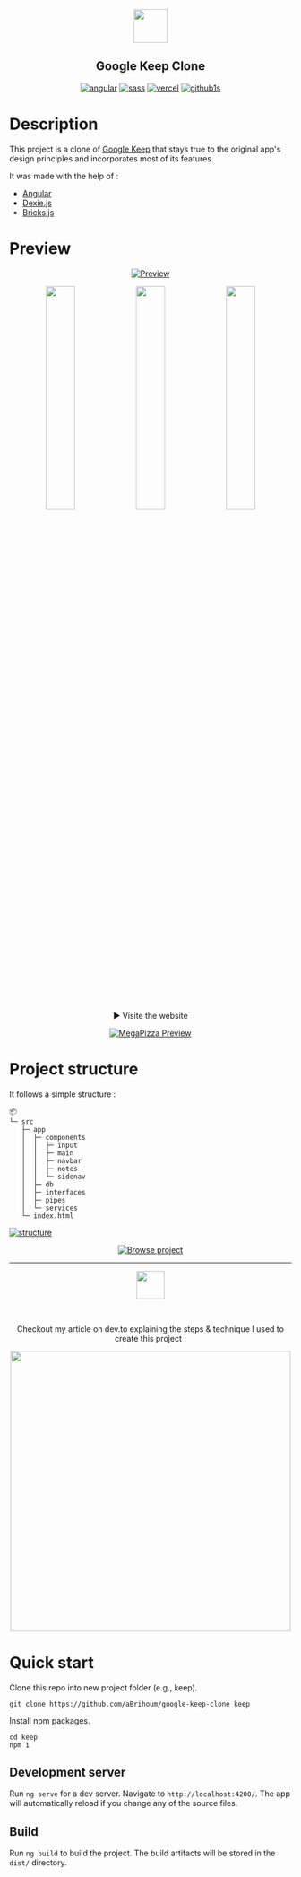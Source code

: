 <div align="center">
  <img width="60" src="https://i.ibb.co/8jjMHSG/keep-logo.webp">

## Google Keep Clone

[![angular](https://img.shields.io/badge/Angular-DD0031?style=for-the-badge&logo=angular)](https://angular.io/) [![sass](https://img.shields.io/badge/Sass-CC6699?style=for-the-badge&logo=sass&logoColor=white)](ttps://sass-lang.com/) [![vercel](https://img.shields.io/badge/Vercel-preview%20online-green?style=for-the-badge&logo=vercel)](https://megapizza-v3.vercel.app) [![github1s](https://img.shields.io/badge/github1s-View%20project-blue?style=for-the-badge&logo=github)]("https://github1s.com/aBrihoum/megapizza_website/blob/master/src/app/app.module.ts)

</div>

# Description

This project is a clone of [Google Keep](https://keep.google.com/) that stays true to the original app's design principles and incorporates most of its features.

It was made with the help of :

- [Angular](https://angular.io/)
- [Dexie.js](https://dexie.org/)
- [Bricks.js](https://github.com/callmecavs/bricks.js/)

# Preview

<div align="center">

[![Preview](https://i.ibb.co/yyMYPCf/youtube-cover.webp)](https://www.youtube.com/watch?v=FPJamYMh-As)

<img src="https://i.ibb.co/smykqgH/prev1.webp" width="32%"><img src="https://i.ibb.co/wpqZhQ0/prev2.webp" width="32%"><img src="https://i.ibb.co/rQpS8Yv/prev3.webp" width="32%">

<br/>

▶ Visite the website

[![MegaPizza Preview](https://img.shields.io/badge/Vercel-preview%20online-green?style=for-the-badge&logo=vercel)](https://google-keep-clone-lovat.vercel.app/)

</div>

# Project structure

It follows a simple structure :

```
📦
└─ src
   ├─ app
   │  ├─ components
   │  │  ├─ input
   │  │  ├─ main
   │  │  ├─ navbar
   │  │  ├─ notes
   │  │  └─ sidenav
   │  ├─ db
   │  ├─ interfaces
   │  ├─ pipes
   │  └─ services
   └─ index.html
```

[![structure](https://i.imgur.com/mFhehjb.png)](https://github1s.com/aBrihoum/google-keep-clone/blob/HEAD/src/app/app.module.ts)

<div align="center">

[![Browse project](https://img.shields.io/badge/github1s-Browse%20project-blue?style=for-the-badge&logo=github)](https://github1s.com/aBrihoum/google-keep-clone/blob/HEAD/src/app/app.module.ts)

</div>

---

<div align="center">
<img width="50" src="https://practicaldev-herokuapp-com.freetls.fastly.net/assets/devlogo-pwa-512.png">

$~$

Checkout my article on dev.to explaining the steps & technique I used to create this project :

[<img width="500" src="https://i.ibb.co/jy9sJrF/dev-to.webp">](https://dev.to/brihoum/how-i-optimized-my-angular-website-3fd0)

</div>

# Quick start

Clone this repo into new project folder (e.g., keep).

```
git clone https://github.com/aBrihoum/google-keep-clone keep
```

Install npm packages.

```
cd keep
npm i
```

## Development server

Run `ng serve` for a dev server. Navigate to `http://localhost:4200/`. The app will automatically reload if you change any of the source files.

## Build

Run `ng build` to build the project. The build artifacts will be stored in the `dist/` directory.
